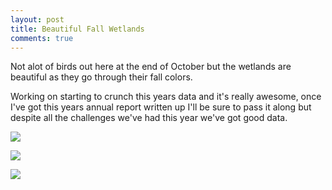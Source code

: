 ```yaml
---
layout: post
title: Beautiful Fall Wetlands
comments: true
---
```


Not alot of birds out here at the end of October but the wetlands are beautiful as they go through their fall colors.

Working on starting to crunch this years data and it's really awesome, once I've got this years annual report written up I'll be sure to pass it along but despite all the challenges we've had this year we've got good data.

![](https://i.imgur.com/oCduuz6.jpg)

![](https://i.imgur.com/Zz42A42.jpg)

![](https://i.imgur.com/jVNIYsC.jpg)
